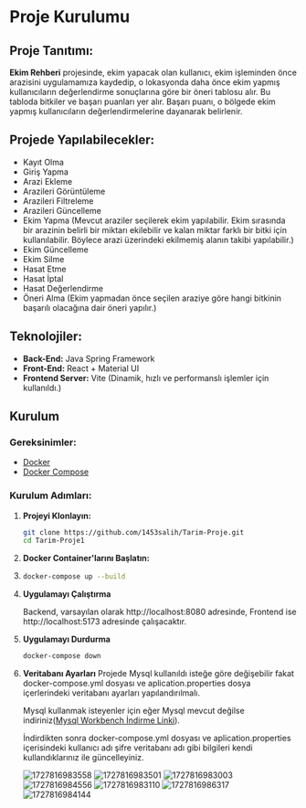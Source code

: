 # Proje Kurulumu


## Proje Tanıtımı:
**Ekim Rehberi** projesinde, ekim yapacak olan kullanıcı, ekim işleminden önce arazisini uygulamamıza kaydedip, o lokasyonda daha önce ekim yapmış kullanıcıların değerlendirme sonuçlarına göre bir öneri tablosu alır. Bu tabloda bitkiler ve başarı puanları yer alır. Başarı puanı, o bölgede ekim yapmış kullanıcıların değerlendirmelerine dayanarak belirlenir.

## Projede Yapılabilecekler:
- Kayıt Olma
- Giriş Yapma
- Arazi Ekleme
- Arazileri Görüntüleme
- Arazileri Filtreleme
- Arazileri Güncelleme
- Ekim Yapma (Mevcut araziler seçilerek ekim yapılabilir. Ekim sırasında bir arazinin belirli bir miktarı ekilebilir ve kalan miktar farklı bir bitki için kullanılabilir. Böylece arazi üzerindeki ekilmemiş alanın takibi yapılabilir.)
- Ekim Güncelleme
- Ekim Silme
- Hasat Etme
- Hasat İptal
- Hasat Değerlendirme
- Öneri Alma (Ekim yapmadan önce seçilen araziye göre hangi bitkinin başarılı olacağına dair öneri yapılır.)

## Teknolojiler:
- **Back-End:** Java Spring Framework
- **Front-End:** React + Material UI
- **Frontend Server:** Vite (Dinamik, hızlı ve performanslı işlemler için kullanıldı.)


## Kurulum

### Gereksinimler:
- [Docker](https://www.docker.com/get-started)
- [Docker Compose](https://docs.docker.com/compose/install/)

### Kurulum Adımları:

1. **Projeyi Klonlayın:**

   ```bash
   git clone https://github.com/1453salih/Tarim-Proje.git
   cd Tarim-Proje1


2. **Docker Container'larını Başlatın:**
3. 
   ```bash
   docker-compose up --build

4. **Uygulamayı Çalıştırma**

   Backend, varsayılan olarak http://localhost:8080 adresinde, Frontend ise http://localhost:5173 adresinde çalışacaktır.
   
5. **Uygulamayı Durdurma**

   ```bash
   docker-compose down

6. **Veritabanı Ayarları**
   Projede Mysql kullanıldı isteğe göre değişebilir fakat docker-compose.yml dosyası ve aplication.properties dosya içerlerindeki veritabanı ayarları yapılandırılmalı.
   
   Mysql kullanmak isteyenler için eğer Mysql mevcut değilse indiriniz([Mysql Workbench İndirme Linki](https://dev.mysql.com/downloads/installer/)).

   İndirdikten sonra docker-compose.yml dosyası ve aplication.properties içerisindeki kullanıcı adı şifre veritabanı adı gibi bilgileri kendi kullandıklarınız ile güncelleyiniz.

   ![1727816983558](https://github.com/user-attachments/assets/007811f1-a93e-424a-b1c7-8468cb45ae2c)
   ![1727816983501](https://github.com/user-attachments/assets/b3dfd64d-cac9-4ff8-9380-f1b0f0c7fd3f)
   ![1727816983003](https://github.com/user-attachments/assets/8aad8e5f-f469-4caf-9de1-239dd30f4d91)
![1727816984556](https://github.com/user-attachments/assets/50f0fca8-ab0b-42ea-b996-b8168b71fc65)
![1727816983110](https://github.com/user-attachments/assets/464d981b-3c83-4ed3-8ef0-0d024cbc09ea)
![1727816986317](https://github.com/user-attachments/assets/ae8d094e-0271-48bf-a415-0171b2e94780)
![1727816984144](https://github.com/user-attachments/assets/08e643e1-a06b-4dd6-bc89-65820fbe47c0)




   
